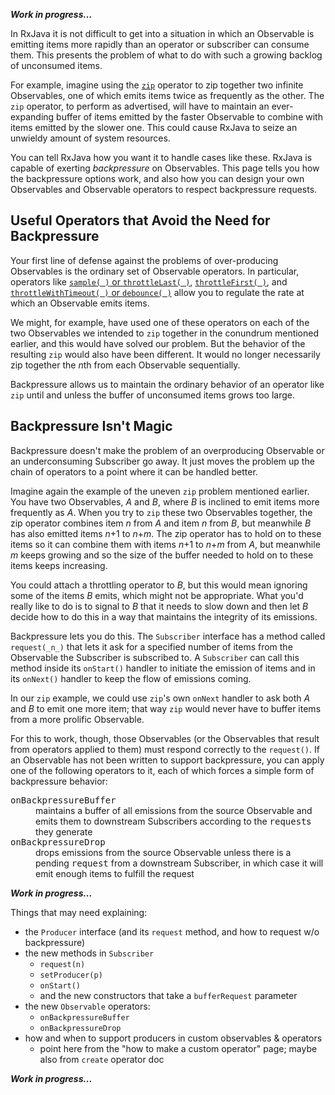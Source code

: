 _**Work in progress...**_

In RxJava it is not difficult to get into a situation in which an Observable is emitting items more rapidly than an operator or subscriber can consume them. This presents the problem of what to do with such a growing backlog of unconsumed items.

For example, imagine using the [`zip`](Combining-Observables#wiki-zip) operator to zip together two infinite Observables, one of which emits items twice as frequently as the other. The `zip` operator, to perform as advertised, will have to maintain an ever-expanding buffer of items emitted by the faster Observable to combine with items emitted by the slower one. This could cause RxJava to seize an unwieldy amount of system resources.

You can tell RxJava how you want it to handle cases like these. RxJava is capable of exerting _backpressure_ on Observables. This page tells you how the backpressure options work, and also how you can design your own Observables and Observable operators to respect backpressure requests.

## Useful Operators that Avoid the Need for Backpressure

Your first line of defense against the problems of over-producing Observables is the ordinary set of Observable operators. In particular, operators like [`sample( )` or `throttleLast( )`](Filtering-Observables#wiki-sample-or-throttlelast), [`throttleFirst( )`](Filtering-Observables#wiki-throttlefirst), and [`throttleWithTimeout( )` or `debounce( )`](Filtering-Observables#wiki-throttlewithtimeout-or-debounce) allow you to regulate the rate at which an Observable emits items.

We might, for example, have used one of these operators on each of the two Observables we intended to `zip` together in the conundrum mentioned earlier, and this would have solved our problem.  But the behavior of the resulting `zip` would also have been different. It would no longer necessarily zip together the <i>n</i>th from each Observable sequentially.

Backpressure allows us to maintain the ordinary behavior of an operator like `zip` until and unless the buffer of unconsumed items grows too large.

## Backpressure Isn't Magic

Backpressure doesn't make the problem of an overproducing Observable or an underconsuming Subscriber go away. It just moves the problem up the chain of operators to a point where it can be handled better.

Imagine again the example of the uneven `zip` problem mentioned earlier.  You have two Observables, _A_ and _B_, where _B_ is inclined to emit items more frequently as _A_. When you try to `zip` these two Observables together, the zip operator combines item _n_ from _A_ and item _n_ from _B_, but meanwhile _B_ has also emitted items _n_+1 to _n_+_m_. The zip operator has to hold on to these items so it can combine them with items _n_+1 to _n_+_m_ from _A_, but meanwhile _m_ keeps growing and so the size of the buffer needed to hold on to these items keeps increasing.

You could attach a throttling operator to _B_, but this would mean ignoring some of the items _B_ emits, which might not be appropriate. What you'd really like to do is to signal to _B_ that it needs to slow down and then let _B_ decide how to do this in a way that maintains the integrity of its emissions.

Backpressure lets you do this.  The `Subscriber` interface has a method called `request(_n_)` that lets it ask for a specified number of items from the Observable the Subscriber is subscribed to.  A `Subscriber` can call this method inside its `onStart()` handler to initiate the emission of items and in its `onNext()` handler to keep the flow of emissions coming.

In our `zip` example, we could use `zip`'s own `onNext` handler to ask both _A_ and _B_ to emit one more item; that way `zip` would never have to buffer items from a more prolific Observable.

For this to work, though, those Observables (or the Observables that result from operators applied to them) must respond correctly to the `request()`.  If an Observable has not been written to support backpressure, you can apply one of the following operators to it, each of which forces a simple form of backpressure behavior:

<dl>
 <dt><tt>onBackpressureBuffer</tt></dt>
  <dd>maintains a buffer of all emissions from the source Observable and emits them to downstream Subscribers according to the <tt>request</tt>s they generate</dd>
 <dt><tt>onBackpressureDrop</tt></dt>
  <dd>drops emissions from the source Observable unless there is a pending <tt>request</tt> from a downstream Subscriber, in which case it will emit enough items to fulfill the request</dd>
</dl>

_**Work in progress...**_

Things that may need explaining:
* the `Producer` interface (and its `request` method, and how to request w/o backpressure)
* the new methods in `Subscriber`
  * `request(n)`
  * `setProducer(p)`
  * `onStart()`
  * and the new constructors that take a `bufferRequest` parameter
* the new `Observable` operators:
  * `onBackpressureBuffer`
  * `onBackpressureDrop`
* how and when to support producers in custom observables & operators
  * point here from the "how to make a custom operator" page; maybe also from `create` operator doc

_**Work in progress...**_